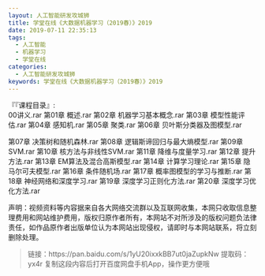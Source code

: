 ```yaml
---
layout: 人工智能研发攻城狮
title: 学堂在线《大数据机器学习（2019春）》2019
date: 2019-07-11 22:35:13
tags:
  - 人工智能
  - 机器学习
  - 学堂在线
categories:
  - 人工智能研发攻城狮
keywords: 学堂在线《大数据机器学习（2019春）》2019   
---
```

『『课程目录』:  
00讲义.rar
第01章 概述.rar
第02章 机器学习基本概念.rar
第03章 模型性能评估.rar
第04章 感知机.rar
第05章 聚类.rar
第06章 贝叶斯分类器及图模型.rar
<!-- more -->   
第07章 决策树和随机森林.rar
第08章 逻辑斯谛回归与最大熵模型.rar
第09章 SVM.rar
第10章 核方法与非线性SVM.rar
第11章 降维与度量学习.rar
第12章 提升方法.rar
第13章 EM算法及混合高斯模型.rar
第14章 计算学习理论.rar
第15章 隐马尔可夫模型.rar
第16章 条件随机场.rar
第17章 概率图模型的学习与推断.rar
第18章 神经网络和深度学习.rar
第19章 深度学习正则化方法.rar
第20章 深度学习优化方法.rar
<div class="post-copyright">
    <div class="post-copyright__author">
      <span class="post-copyright-meta">声明：视频资料等内容据来自各大网络交流群以及互联网收集，本网只收取信息整理费用和网站维护费用，版权归原作者所有，本网站不对所涉及的版权问题负法律责任，如作品原作者出版单位认为本网站出现侵权，请即时与本网站联系，将立刻删除处理。 </span>
    </div>
</div>

<blockquote class="blockquote-center">
链接：https://pan.baidu.com/s/1yU20ixxkBB7ut0jaZupkNw 
提取码：yx4r 
复制这段内容后打开百度网盘手机App，操作更方便哦
</blockquote>

